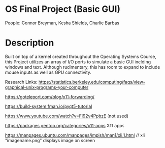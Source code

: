 # OS Final Project (Basic GUI)

People: Connor Breyman, Kesha Shields, Charlie Barbas 

# Description

Built on top of a kernel created throughout the Operating Systems Course, this Project utilizes an array of I/O ports to simulate a basic GUI inclding windows and text. Although rudimentary, this has room to expand to include mouse inputs as well as GPU connectivity.

Research Links:
https://statistics.berkeley.edu/computing/faqs/view-graphical-unix-programs-your-computer

https://goteleport.com/blog/x11-forwarding/


https://build-system.fman.io/pyqt5-tutorial

https://www.youtube.com/watch?v=Fl92v4PpbzE (not used)


https://packages.gentoo.org/categories/x11-apps X11 apps

https://manpages.ubuntu.com/manpages/impish/man1/xli.1.html // xli "imagename.png" displays image on screen
